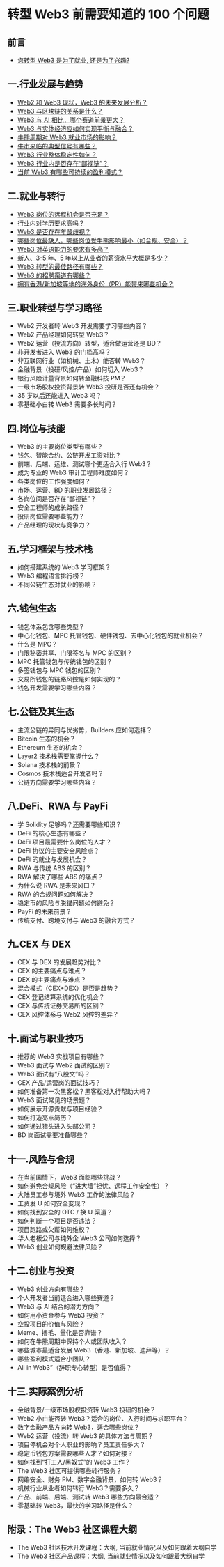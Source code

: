 # 转型 Web3 前需要知道的 100 个问题

## 前言

- [您转型 Web3 是为了就业, 还是为了兴趣?](https://github.com/the-web3-book/to-web3-100-questions/blob/main/preface/ReadMe.md)

## 一.行业发展与趋势
- [Web2 和 Web3 现状，Web3 的未来发展分析？](https://github.com/the-web3-book/to-web3-100-questions/blob/main/chapterOne/Q1.md)
- [Web3 与区块链的关系是什么？](https://github.com/the-web3-book/to-web3-100-questions/blob/main/chapterOne/Q2.md)
- [Web3 与 AI 相比，哪个赛道前景更大？](https://github.com/the-web3-book/to-web3-100-questions/blob/main/chapterOne/Q3.md)
- [Web3 与实体经济应如何实现平衡与融合？](https://github.com/the-web3-book/to-web3-100-questions/blob/main/chapterOne/Q4.md)
- [牛熊周期对 Web3 就业市场的影响？](https://github.com/the-web3-book/to-web3-100-questions/blob/main/chapterOne/Q5.md)
- [牛市来临的典型信号有哪些？](https://github.com/the-web3-book/to-web3-100-questions/blob/main/chapterOne/Q6.md)
- [Web3 行业整体稳定性如何？](https://github.com/the-web3-book/to-web3-100-questions/blob/main/chapterOne/Q7.md)
- [Web3 行业内是否存在“鄙视链”？](https://github.com/the-web3-book/to-web3-100-questions/blob/main/chapterOne/Q8.md)
- [当前 Web3 有哪些可持续的盈利模式？](https://github.com/the-web3-book/to-web3-100-questions/blob/main/chapterOne/Q9.md)

## 二.就业与转行
- [Web3 岗位的远程机会是否充足？](http://github.com/the-web3-book/to-web3-100-questions/blob/main/chapterTwo/Q10.md)
- [行业内对学历要求高吗？](https://github.com/the-web3-book/to-web3-100-questions/blob/main/chapterTwo/Q11.md)
- [Web3 是否存在年龄歧视？](https://github.com/the-web3-book/to-web3-100-questions/blob/main/chapterTwo/Q12.md)
- [哪些岗位最缺人，哪些岗位受牛熊影响最小（如合规、安全）？](https://github.com/the-web3-book/to-web3-100-questions/blob/main/chapterTwo/Q13.md)
- [Web3 对英语能力的要求有多高？](https://github.com/the-web3-book/to-web3-100-questions/blob/main/chapterTwo/Q14.md)
- [新人、3-5 年、5 年以上从业者的薪资水平大概是多少？](https://github.com/the-web3-book/to-web3-100-questions/blob/main/chapterTwo/Q15.md)
- [ Web3 转型的最佳路径有哪些？](https://github.com/the-web3-book/to-web3-100-questions/blob/main/chapterTwo/Q16.md)
- [Web3 的招聘渠道有哪些？](https://github.com/the-web3-book/to-web3-100-questions/blob/main/chapterTwo/Q17.md)
- [拥有香港/新加坡等地的海外身份（PR）能带来哪些机会？](https://github.com/the-web3-book/to-web3-100-questions/blob/main/chapterTwo/Q18.md)
    
## 三.职业转型与学习路径
- Web2 开发者转 Web3 开发需要学习哪些内容？
- Web2 产品经理如何转型 Web3？
- Web2 运营（投流方向）转型，适合做运营还是 BD？
- 非开发者进入 Web3 的门槛高吗？
- 非互联网行业（如机械、土木）能否转 Web3？
- 金融背景（投研/风控/产品）如何切入 Web3？
- 银行风险计量背景如何转金融科技 PM？
- 一级市场股权投资背景转 Web3 投研是否还有机会？
- 35 岁以后还能进入 Web3 吗？
- 零基础小白转 Web3 需要多长时间？

## 四.岗位与技能
- Web3 的主要岗位类型有哪些？
- 钱包、智能合约、公链开发工资对比？
- 前端、后端、运维、测试哪个更适合入行 Web3？
- 成为专业的 Web3 审计工程师难度如何？
- 各类岗位的工作强度如何？
- 市场、运营、BD 的职业发展路径？
- 各岗位间是否存在“鄙视链”？
- 安全工程师的成长路径？
- 投研岗位需要哪些能力？
- 产品经理的现状与竞争力？

## 五.学习框架与技术栈
- 如何搭建系统的 Web3 学习框架？
- Web3 编程语言排行榜？
- 不同公链生态对就业的影响？

## 六.钱包生态
- 钱包体系包含哪些类型？
- 中心化钱包、MPC 托管钱包、硬件钱包、去中心化钱包的就业机会？
- 什么是 MPC？
- 门限秘密共享、门限签名与 MPC 的区别？
- MPC 托管钱包与传统钱包的区别？
- 多签钱包与 MPC 钱包的区别？
- 交易所钱包的链路风控是如何实现的？
- 钱包开发需要学习哪些内容？

## 七.公链及其生态
- 主流公链的异同与优劣势，Builders 应如何选择？
- Bitcoin 生态的机会？
- Ethereum 生态的机会？
- Layer2 技术栈需要掌握什么？
- Solana 技术栈的前景？
- Cosmos 技术栈适合开发者吗？
- 公链方向需要学习哪些内容？

## 八.DeFi、RWA 与 PayFi
- 学 Solidity 足够吗？还需要哪些知识？
- DeFi 的核心生态有哪些？
- DeFi 项目最需要什么岗位的人才？
- DeFi 协议的主要安全风险点？
- DeFi 的就业与发展机会？
- RWA 与传统 ABS 的区别？
- RWA 解决了哪些 ABS 的痛点？
- 为什么说 RWA 是未来风口？
- RWA 的合规问题如何解决？
- 稳定币的风险与脱锚问题如何避免？
- PayFi 的未来前景？
- 传统支付、跨境支付与 Web3 的融合方式？

## 九.CEX 与 DEX
- CEX 与 DEX 的发展趋势对比？
- CEX 的主要痛点与难点？
- DEX 的主要痛点与难点？
- 混合模式（CEX+DEX）是否是趋势？
- CEX 登记结算系统的优化机会？
- CEX 与传统证券交易所的区别？
- CEX 风控体系与 Web2 风控的差异？

## 十.面试与职业技巧
- 推荐的 Web3 实战项目有哪些？
- Web3 面试与 Web2 面试的区别？
- Web3 面试有“八股文”吗？
- CEX 产品/运营岗的面试技巧？
- 如何准备第一次黑客松？黑客松对入行帮助大吗？
- Web3 面试常见的场景题？
- 如何展示开源贡献与项目经验？
- 如何打造亮点简历？
- 如何通过猎头进入头部公司？
- BD 岗面试需要准备哪些？

## 十一.风险与合规
- 在当前国情下，Web3 面临哪些挑战？
- 如何避免合规风险（“进大墙”担忧、远程工作安全性）？
- 大陆员工参与境外 Web3 工作的法律风险？
- 工资发 U 如何安全变现？
- 如何找到安全的 OTC / 换 U 渠道？
- 如何判断一个项目是否违法？
- 项目跑路或欠薪如何维权？
- 华人老板公司与纯外企 Web3 公司如何选择？
- Web3 创业如何规避法律风险？

## 十二.创业与投资
- Web3 创业方向有哪些？
- 个人开发者当前适合进入哪些赛道？
- Web3 与 AI 结合的潜力方向？
- 如何用小资金参与 Web3 投资？
- 空投项目的价值与风险？
- Meme、撸毛、量化是否靠谱？
- 如何在牛熊周期中保持个人或团队收入？
- 哪些城市最适合发展 Web3（香港、新加坡、迪拜等）？
- 哪些盈利模式适合小团队？
- All in Web3”（辞职专心转型）是否值得？

## 十三.实际案例分析
- 金融背景/一级市场股权投资转 Web3 投研的机会？
- Web2 小白能否转 Web3？适合的岗位、入行时间与求职平台？
- 数字金融产品方向转 Web3，适合哪些岗位？
- Web2 运营（投流）转 Web3 的具体方法与周期？
- 项目停机会对个人职业的影响？员工责任多大？
- 稳定币钱包方案需要哪些人才？如何对接？
- 如何找到“打工人/黑奴式”的 Web3 工作？
- The Web3 社区可提供哪些转行服务？
- 网络安全、财务 PM、数字金融背景，如何转 Web3？
- 机械行业从业者如何转行 Web3？需要多久？
- 产品、前端、后端、测试转 Web3 哪些方向最合适？
- 零基础转 Web3，最快的学习路径是什么？

## 附录：The Web3 社区课程大纲
- The Web3 社区技术开发课程：大纲, 当前就业情况以及如何跟着大纲自学
- The Web3 社区产品课程：大纲, 当前就业情况以及如何跟着大纲自学

